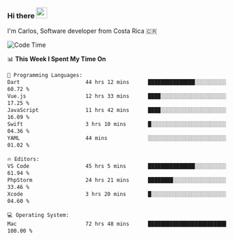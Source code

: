 ### Hi there <img src="https://media.giphy.com/media/hvRJCLFzcasrR4ia7z/giphy.gif" width="25px" height="25px">

I'm Carlos, Software developer from Costa Rica 🇨🇷

[//]: # (<a href="https://app.daily.dev/carum98"><img src="https://github.com/carum98/carum98/blob/main/devcard.svg" width="400" alt="Carlos Umaña Acevedo's Dev Card"/></a>)


<!--START_SECTION:waka-->
![Code Time](http://img.shields.io/badge/Code%20Time-10%2C924%20hrs%2025%20mins-blue)

📊 **This Week I Spent My Time On** 

```text
💬 Programming Languages: 
Dart                     44 hrs 12 mins      ███████████████░░░░░░░░░░   60.72 % 
Vue.js                   12 hrs 33 mins      ████░░░░░░░░░░░░░░░░░░░░░   17.25 % 
JavaScript               11 hrs 42 mins      ████░░░░░░░░░░░░░░░░░░░░░   16.09 % 
Swift                    3 hrs 10 mins       █░░░░░░░░░░░░░░░░░░░░░░░░   04.36 % 
YAML                     44 mins             ░░░░░░░░░░░░░░░░░░░░░░░░░   01.02 % 

🔥 Editors: 
VS Code                  45 hrs 5 mins       ███████████████░░░░░░░░░░   61.94 % 
PhpStorm                 24 hrs 21 mins      ████████░░░░░░░░░░░░░░░░░   33.46 % 
Xcode                    3 hrs 20 mins       █░░░░░░░░░░░░░░░░░░░░░░░░   04.60 % 

💻 Operating System: 
Mac                      72 hrs 48 mins      █████████████████████████   100.00 % 
```


<!--END_SECTION:waka-->
